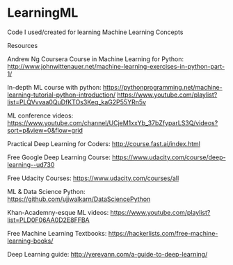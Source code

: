 # LearningML
Code I used/created for learning Machine Learning Concepts


Resources

Andrew Ng Coursera Course in Machine Learning for Python: http://www.johnwittenauer.net/machine-learning-exercises-in-python-part-1/

In-depth ML course with python: https://pythonprogramming.net/machine-learning-tutorial-python-introduction/
https://www.youtube.com/playlist?list=PLQVvvaa0QuDfKTOs3Keq_kaG2P55YRn5v

ML conference videos: https://www.youtube.com/channel/UCjeM1xxYb_37bZfyparLS3Q/videos?sort=p&view=0&flow=grid

Practical Deep Learning for Coders: http://course.fast.ai/index.html

Free Google Deep Learning Course: https://www.udacity.com/course/deep-learning--ud730

Free Udacity Courses: https://www.udacity.com/courses/all

ML & Data Science Python: https://github.com/ujjwalkarn/DataSciencePython

Khan-Academny-esque ML videos: https://www.youtube.com/playlist?list=PLD0F06AA0D2E8FFBA

Free Machine Learning Textbooks: https://hackerlists.com/free-machine-learning-books/

Deep Learning guide: http://yerevann.com/a-guide-to-deep-learning/

